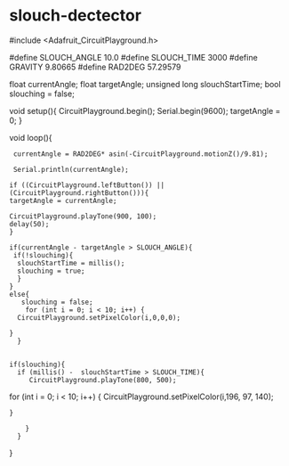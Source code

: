 # slouch-dectector
#include <Adafruit_CircuitPlayground.h>

#define SLOUCH_ANGLE  10.0
#define SLOUCH_TIME   3000
#define GRAVITY       9.80665
#define RAD2DEG       57.29579

float currentAngle;
float targetAngle;
unsigned long slouchStartTime; 
bool slouching = false;


void setup(){
  CircuitPlayground.begin();
  Serial.begin(9600);
  targetAngle = 0;
  }

  void loop(){

     currentAngle = RAD2DEG* asin(-CircuitPlayground.motionZ()/9.81);

     Serial.println(currentAngle);

    if ((CircuitPlayground.leftButton()) || (CircuitPlayground.rightButton())){
    targetAngle = currentAngle;  
  
    CircuitPlayground.playTone(900, 100);
    delay(50);
    }

    if(currentAngle - targetAngle > SLOUCH_ANGLE){
     if(!slouching){
      slouchStartTime = millis();
      slouching = true;
      }
    }
    else{
       slouching = false;
        for (int i = 0; i < 10; i++) {
      CircuitPlayground.setPixelColor(i,0,0,0);
 
    }
      }
      
      
    if(slouching){
      if (millis() -  slouchStartTime > SLOUCH_TIME){
         CircuitPlayground.playTone(800, 500);
  for (int i = 0; i < 10; i++) {
      CircuitPlayground.setPixelColor(i,196, 97, 140);
   
 
    }
         
        }
      }
  }

